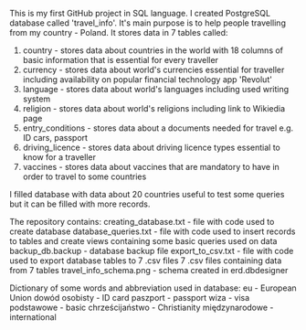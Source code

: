 This is my first GitHub project in SQL language. I created PostgreSQL database called 'travel_info'. 
It's main purpose is to help people travelling from my country - Poland. It stores data in 7 tables called:
1. country - stores data about countries in the world with 18 columns of basic information that is essential for every traveller
2. currency - stores data about world's currencies essential for traveller including availability on popular financial technology app 'Revolut'
3. language - stores data about world's languages including used writing system
4. religion - stores data about world's religions including link to Wikiedia page
5. entry_conditions - stores data about a documents needed for travel e.g. ID cars, passport
6. driving_licence - stores data about driving licence types essential to know for a traveller
7. vaccines - stores data about vaccines that are mandatory to have in order to travel to some countries

I filled database with data about 20 countries useful to test some queries but it can be filled with more records.

The repository contains:
creating_database.txt - file with code used to create database
database_queries.txt - file with code used to insert records to tables and create views containing some basic queries used on data
backup_db.backup - database backup file
export_to_csv.txt - file with code used to export database tables to 7 .csv files
7 .csv files containing data from 7 tables
travel_info_schema.png - schema created in erd.dbdesigner

Dictionary of some words and abbreviation used in database:
eu - European Union
dowód osobisty - ID card
paszport - passport
wiza - visa
podstawowe - basic
chrześcijaństwo - Christianity
międzynarodowe - international
